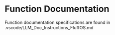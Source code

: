 # Function Documentation

Function documentation specifications are found in .vscode/LLM_Doc_Instructions_FluffOS.md
